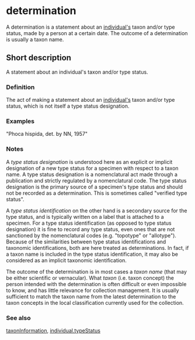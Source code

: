 # determination

A determination is a statement about an [individual's](__DOCLINK__individual/) taxon and/or type status, made by a person at a certain date. The outcome of a determination is usually a taxon name.


## Short description

A statement about an individual's taxon and/or type status.


### Definition

The act of making a statement about an [individual's](__DOCLINK__individual/) taxon and/or type status, which is not itself a type status designation.


### Examples

"Phoca hispida, det. by NN, 1957"


### Notes

A *type status designation* is understood here as an explicit or implicit designation of a new type status for a specimen with respect to a taxon name. A type status designation is a nomenclatural act made through a publication and strictly regulated by a nomenclatural code. The type status designation is the primary source of a specimen's type status and should not be recorded as a determination. This is sometimes called "verified type status".

A *type status identification* on the other hand is a secondary source for the type status, and is typically written on a label that is attached to a specimen. For a type status identification (as opposed to type status designation) it is fine to record any type status, even ones that are not sanctioned by the nomenclatural codes (e.g. "topotype" or "allotype"). Because of the similarities between type status identifications and taxonomic identifications, both are here treated as determinations. In fact, if a taxon name is included in the type status identification, it may also be considered as an implicit taxonomic identification.

The outcome of the determination is in most cases a *taxon name* (that may be either scientific or vernacular). What *taxon* (i.e. taxon concept) the person intended with the determination is often difficult or even impossible to know, and has little relevance for collection management. It is usually sufficient to match the taxon name from the latest determination to the taxon concepts in the local classification currently used for the collection.


### See also

[taxonInformation](__DOCLINK__taxonInformation/), [individual.typeStatus](__DOCLINK__individual/typeStatus)

